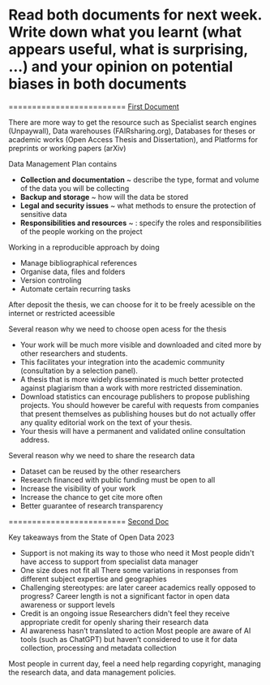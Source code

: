 # Read both documents for next week. Write down what you learnt (what appears useful, what is surprising, …) and your opinion on potential biases in both documents

=========================
[First Document](https://www.ouvrirlascience.fr/passport-for-open-science-a-practical-guide-for-phd-students/)

There are more way to get the resource such as Specialist search engines (Unpaywall), Data warehouses (FAIRsharing.org), Databases for theses or academic works (Open Access Thesis and Dissertation), and Platforms for preprints or working papers (arXiv)

Data Management Plan contains

- **Collection and documentation** ~  describe the type, format and volume of the data you will be collecting
- **Backup and storage** ~ how will the data be stored
- **Legal and security issues** ~ what methods to ensure the protection of sensitive data
- **Responsibilities and resources** ~ : specify the roles and responsibilities of the people working on the project

Working in a reproducible approach by doing

- Manage bibliographical references
- Organise data, files and folders
- Version controling
- Automate certain recurring tasks

After deposit the thesis, we can choose for it to be freely acessible on the internet or restricted aceessible

Several reason why we need to choose open acess for the thesis

- Your work will be much more visible and downloaded and cited more by other researchers and students.
- This facilitates your integration into the academic community (consultation by a selection panel).
- A thesis that is more widely disseminated is much better protected against plagiarism than a work with more restricted dissemination.
- Download statistics can encourage publishers to propose publishing projects. You should however be careful with requests from companies that present themselves as publishing houses but do not actually offer any quality editorial work on the text of your thesis.
- Your thesis will have a permanent and validated online consultation address.

Several reason why we need to share the research data

- Dataset can be reused by the other researchers
- Research financed with public funding must be open to all
- Increase the visibility of your work
- Increase the chance to get cite more often
- Better guarantee of research transparency

=========================
[Second Doc](https://digitalscience.figshare.com/articles/report/The_State_of_Open_Data_2023/24428194)

Key takeaways from the State of Open Data 2023

- Support is not making its way to 
those who need it
	Most people didn't have access to support from specialist data manager
- One size does not fit all
	There some variations in responses from different subject expertise and geographies
- Challenging stereotypes: are later career academics really opposed to progress?
	Career length is not a significant factor in open data awareness or support levels
- Credit is an ongoing issue
	Researchers didn't feel they receive appropriate credit for openly sharing their research data
- AI awareness hasn’t translated to action
	Most people are aware of AI tools (such as ChatGPT) but haven’t considered to use it for data collection, processing and metadata collection

Most people in current day, feel a need help regarding copyright, managing the research data, and data management policies.





